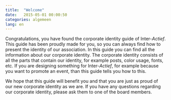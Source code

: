 ```yaml
---
title:  "Welcome"
date:   2015-05-01 00:00:50
categories: algemeen
lang: en
---
```

Congratulations, you have found the corporate identity guide of Inter-*Actief*.
 This guide has been proudly made for you, so you can always find how to
 present the identity of our association. In this guide you can find all
 the information about our corporate identity. The corporate identity consists
 of all the parts that contain our identity, for example posts, color usage,
 fonts, etc. If you are designing something for Inter-*Actief*, for example
 because you want to promote an event, than this guide tells you how to
 this.

We hope that this guide will benefit you and that you are just as proud of
 our new corporate identity as we are. If you have any questions regarding
 our corporate identity, please ask them to one of the board members.
